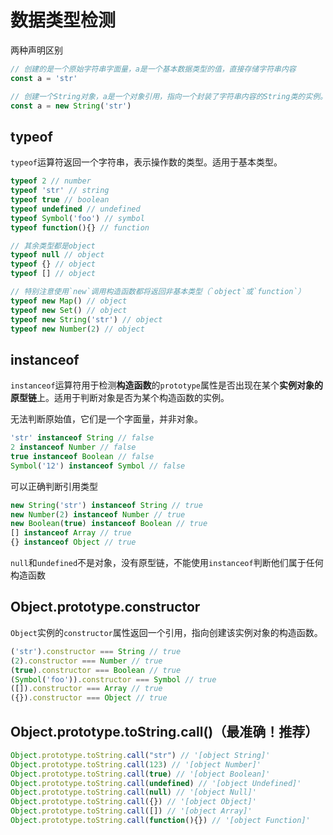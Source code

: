 # 数据类型检测
两种声明区别
```javascript
// 创建的是一个原始字符串字面量，a是一个基本数据类型的值，直接存储字符串内容
const a = 'str' 

// 创建一个String对象，a是一个对象引用，指向一个封装了字符串内容的String类的实例。
const a = new String('str')
```

## typeof
`typeof`运算符返回一个字符串，表示操作数的类型。适用于基本类型。
```javascript
typeof 2 // number
typeof 'str' // string
typeof true // boolean
typeof undefined // undefined
typeof Symbol('foo') // symbol
typeof function(){} // function

// 其余类型都是object
typeof null // object
typeof {} // object
typeof [] // object

// 特别注意使用`new`调用构造函数都将返回非基本类型（`object`或`function`）
typeof new Map() // object
typeof new Set() // object
typeof new String('str') // object
typeof new Number(2) // object
```

## instanceof
`instanceof`运算符用于检测**构造函数**的`prototype`属性是否出现在某个**实例对象的原型链**上。适用于判断对象是否为某个构造函数的实例。

无法判断原始值，它们是一个字面量，并非对象。
```javascript
'str' instanceof String // false
2 instanceof Number // false
true instanceof Boolean // false
Symbol('12') instanceof Symbol // false
```

可以正确判断引用类型
```javascript
new String('str') instanceof String // true
new Number(2) instanceof Number // true
new Boolean(true) instanceof Boolean // true
[] instanceof Array // true
{} instanceof Object // true
```

`null`和`undefined`不是对象，没有原型链，不能使用`instanceof`判断他们属于任何构造函数

## Object.prototype.constructor
`Object`实例的`constructor`属性返回一个引用，指向创建该实例对象的构造函数。

```javascript
('str').constructor === String // true
(2).constructor === Number // true
(true).constructor === Boolean // true
(Symbol('foo')).constructor === Symbol // true
([]).constructor === Array // true
({}).constructor === Object // true
```

## Object.prototype.toString.call()（最准确！推荐）
```javascript
Object.prototype.toString.call("str") // '[object String]'
Object.prototype.toString.call(123) // '[object Number]'
Object.prototype.toString.call(true) // '[object Boolean]'
Object.prototype.toString.call(undefined) // '[object Undefined]'
Object.prototype.toString.call(null) // '[object Null]'
Object.prototype.toString.call({}) // '[object Object]'
Object.prototype.toString.call([]) // '[object Array]'
Object.prototype.toString.call(function(){}) // '[object Function]'
```